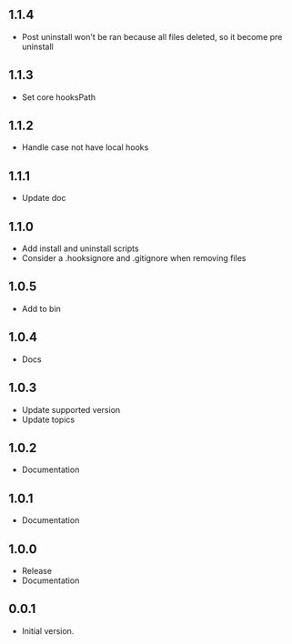 ## 1.1.4

- Post uninstall won't be ran because all files deleted, so it become pre uninstall
 
## 1.1.3

- Set core hooksPath


## 1.1.2

- Handle case not have local hooks

## 1.1.1

- Update doc

## 1.1.0

- Add install and uninstall scripts
- Consider a .hooksignore and .gitignore when removing files
 
## 1.0.5

- Add to bin
 
## 1.0.4

- Docs
 
## 1.0.3

- Update supported version
- Update topics
 
## 1.0.2

- Documentation
 
## 1.0.1

- Documentation

## 1.0.0

- Release
- Documentation

## 0.0.1

- Initial version.
